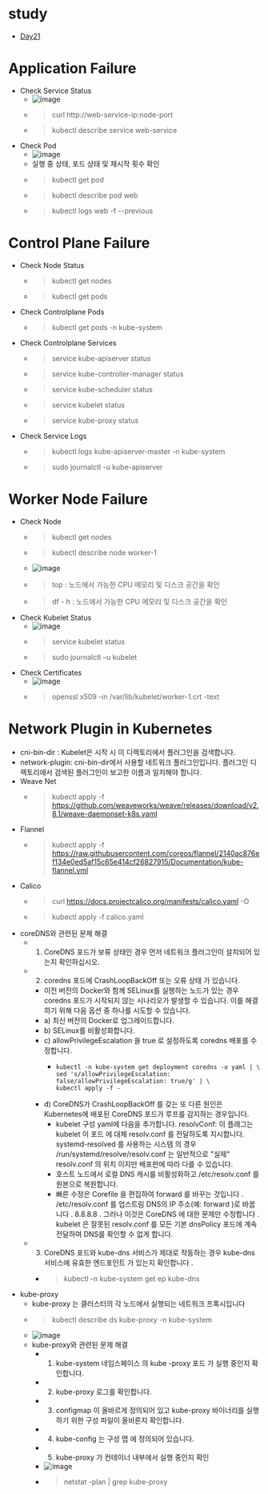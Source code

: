 # study
- [Day21](#application-failure)<br>

# Application Failure
- Check Service Status
  - ![image](https://user-images.githubusercontent.com/47103479/215324638-57020c13-83ba-4ae1-866b-0e0d21b2d2d5.png)
  - > curl http://web-service-ip:node-port
  - > kubectl describe service web-service
- Check Pod
  - ![image](https://user-images.githubusercontent.com/47103479/215324667-322c3ff3-edf7-4b53-ade7-eed02474d237.png)
  - 실행 중 상태, 포드 상태 및 재시작 횟수 확인 
  - > kubectl get pod
  - > kubectl describe pod web
  - > kubectl logs web -f --previous

# Control Plane Failure
- Check Node Status
  - > kubectl get nodes
  - > kubectl get pods
- Check Controlplane Pods
  - > kubectl get pods -n kube-system
- Check Controlplane Services
  - > service kube-apiserver status
  - > service kube-controller-manager status
  - > service kube-scheduler status
  - > service kubelet status
  - > service kube-proxy status
- Check Service Logs
  - > kubectl logs kube-apiserver-master -n kube-system
  - > sudo journalctl -u kube-apiserver

# Worker Node Failure 
- Check Node
  - > kubectl get nodes
  - > kubectl describe node worker-1
  - ![image](https://user-images.githubusercontent.com/47103479/215484959-e80a3afb-85ed-45f7-bde4-8f550abce8ee.png)
  - > top : 노드에서 가능한 CPU 메모리 및 디스크 공간을 확인
  - > df - h : 노드에서 가능한 CPU 메모리 및 디스크 공간을 확인
- Check Kubelet Status 
  - ![image](https://user-images.githubusercontent.com/47103479/215485072-4c377ba6-8052-41b2-9588-448d07a25bc8.png)
  - > service kubelet status
  - > sudo journalctl –u kubelet
- Check Certificates
  - ![image](https://user-images.githubusercontent.com/47103479/215485125-b8898c31-2553-41d1-874e-56d1e9c07e1e.png)
  - > openssl x509 -in /var/lib/kubelet/worker-1.crt -text

# Network Plugin in Kubernetes
- cni-bin-dir : Kubelet은 시작 시 이 디렉토리에서 플러그인을 검색합니다.
- network-plugin: cni-bin-dir에서 사용할 네트워크 플러그인입니다. 플러그인 디렉토리에서 검색된 플러그인이 보고한 이름과 일치해야 합니다.
- Weave Net
  - > kubectl apply -f https://github.com/weaveworks/weave/releases/download/v2.8.1/weave-daemonset-k8s.yaml
- Flannel 
  - > kubectl apply -f https://raw.githubusercontent.com/coreos/flannel/2140ac876ef134e0ed5af15c65e414cf26827915/Documentation/kube-flannel.yml
- Calico 
  - > curl https://docs.projectcalico.org/manifests/calico.yaml -O
  - > kubectl apply -f calico.yaml
- coreDNS와 관련된 문제 해결
  - 1. CoreDNS 포드가 보류 상태인 경우 먼저 네트워크 플러그인이 설치되어 있는지 확인하십시오.
  - 2. coredns 포드에 CrashLoopBackOff 또는 오류 상태 가 있습니다.
    - 이전 버전의 Docker와 함께 SELinux를 실행하는 노드가 있는 경우 coredns 포드가 시작되지 않는 시나리오가 발생할 수 있습니다. 이를 해결하기 위해 다음 옵션 중 하나를 시도할 수 있습니다.
    - a) 최신 버전의 Docker로 업그레이드합니다.
    - b) SELinux를 비활성화합니다.
    - c) allowPrivilegeEscalation 을 true 로 설정하도록 coredns 배포를 수정합니다.
      - ```shell
        kubectl -n kube-system get deployment coredns -o yaml | \
        sed 's/allowPrivilegeEscalation: false/allowPrivilegeEscalation: true/g' | \
        kubectl apply -f -
        ```
    - d) CoreDNS가 CrashLoopBackOff 를 갖는 또 다른 원인은 Kubernetes에 배포된 CoreDNS 포드가 루프를 감지하는 경우입니다.
      - kubelet 구성 yaml에 다음을 추가합니다. resolvConf: <path-to-your-real-resolv-conf-file> 이 플래그는 kubelet 이 포드 에 대체 resolv.conf 를 전달하도록 지시합니다. systemd-resolved 를 사용하는 시스템 의 경우 /run/systemd/resolve/resolv.conf 는 일반적으로 "실제" resolv.conf 의 위치 이지만 배포판에 따라 다를 수 있습니다.
      - 호스트 노드에서 로컬 DNS 캐시를 비활성화하고 /etc/resolv.conf 를 원본으로 복원합니다.
      - 빠른 수정은 Corefile 을 편집하여 forward 를 바꾸는 것입니다 . /etc/resolv.conf 를 업스트림 DNS의 IP 주소(예: forward )로 바꿉니다 . 8.8.8.8 . 그러나 이것은 CoreDNS 에 대한 문제만 수정합니다 . kubelet 은 잘못된 resolv.conf 를 모든 기본 dnsPolicy 포드에 계속 전달하여 DNS를 확인할 수 없게 합니다.
  - 3. CoreDNS 포드와 kube-dns 서비스가 제대로 작동하는 경우 kube-dns 서비스에 유효한 엔드포인트 가 있는지 확인합니다 .
    - > kubectl -n kube-system get ep kube-dns
- kube-proxy 
  - kube-proxy 는 클러스터의 각 노드에서 실행되는 네트워크 프록시입니다
  - > kubectl describe ds kube-proxy -n kube-system
  - ![image](https://user-images.githubusercontent.com/47103479/215489658-caaf3c58-0c12-493d-852d-34ff4c6d7d57.png)
  - kube-proxy와 관련된 문제 해결
    - 1. kube-system 네임스페이스 의 kube -proxy 포드 가 실행 중인지 확인합니다.
    - 2. kube-proxy 로그를 확인합니다.
    - 3. configmap 이 올바르게 정의되어 있고 kube-proxy 바이너리를 실행하기 위한 구성 파일이 올바른지 확인합니다.
    - 4. kube-config 는 구성 맵 에 정의되어 있습니다.
    - 5. kube-proxy 가 컨테이너 내부에서 실행 중인지 확인
    - ![image](https://user-images.githubusercontent.com/47103479/215489771-b28091ae-9be6-43c0-b99d-2c2d5173e765.png)
    - > netstat -plan | grep kube-proxy

